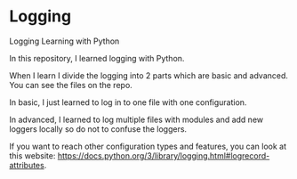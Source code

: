 # Logging
Logging Learning with Python

In this repository, I learned logging with Python. 

When I learn I divide the logging into 2 parts which are basic and advanced. You can see the files on the repo. 

In basic, I just learned to log in to one file with one configuration. 

In advanced, I learned to log multiple files with modules and add new loggers locally so do not to confuse the loggers.

If you want to reach other configuration types and features, you can look at this website: https://docs.python.org/3/library/logging.html#logrecord-attributes.
